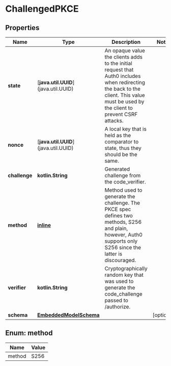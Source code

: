 
# ChallengedPKCE

## Properties
Name | Type | Description | Notes
------------ | ------------- | ------------- | -------------
**state** | \[**java.util.UUID**](java.util.UUID) | An opaque value the clients adds to the initial request that Auth0 includes when redirecting the back to the client. This value must be used by the client to prevent CSRF attacks. | 
**nonce** | \[**java.util.UUID**](java.util.UUID) | A local key that is held as the comparator to state, thus they should be the same. | 
**challenge** | **kotlin.String** | Generated challenge from the code_verifier. | 
**method** | [**inline**](#Method) | Method used to generate the challenge. The PKCE spec defines two methods, S256 and plain, however, Auth0 supports only S256 since the latter is discouraged. | 
**verifier** | **kotlin.String** | Cryptographically random key that was used to generate the code_challenge passed to /authorize. | 
**schema** | [**EmbeddedModelSchema**](EmbeddedModelSchema.md) |  |  [optional]


<a id="Method"></a>
## Enum: method
Name | Value
---- | -----
method | S256



